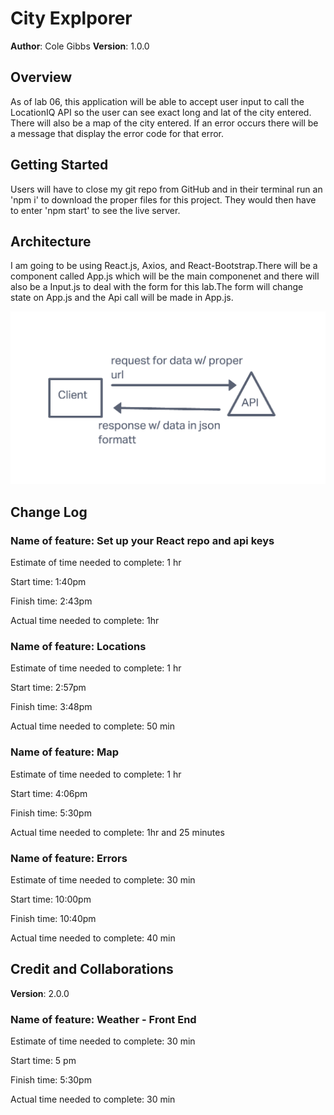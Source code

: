 # City Explporer

**Author**: Cole Gibbs
**Version**: 1.0.0

## Overview
<!-- Provide a high level overview of what this application is and why you are building it, beyond the fact that it's an assignment for this class. (i.e. What's your problem domain?) -->
As of lab 06, this application will be able to accept user input to call the LocationIQ API so the user can see exact long and lat of the city entered. There will also be a map of the city entered. If an error occurs there will be a message that display the error code for that error.

## Getting Started
<!-- What are the steps that a user must take in order to build this app on their own machine and get it running? -->
Users will have to close my git repo from GitHub and in their terminal run an 'npm i' to download the proper files for this project. They would then have to enter 'npm start' to see the live server.

## Architecture
<!-- Provide a detailed description of the application design. What technologies (languages, libraries, etc) you're using, and any other relevant design information. -->
I am going to be using React.js, Axios, and React-Bootstrap.There will be a component called App.js which will be the main componenet and there will also be a Input.js to deal with the form for this lab.The form will change state on App.js and the Api call will be made in App.js.

![WRRC](./lab-06-wrrc.jpeg)

## Change Log
<!-- Use this area to document the iterative changes made to your application as each feature is successfully implemented. Use time stamps. Here's an example:

01-01-2001 4:59pm - Application now has a fully-functional express server, with a GET route for the location resource. -->
### Name of feature: Set up your React repo and api keys

Estimate of time needed to complete: 1 hr

Start time: 1:40pm

Finish time: 2:43pm

Actual time needed to complete: 1hr

### Name of feature: Locations

Estimate of time needed to complete: 1 hr

Start time: 2:57pm

Finish time: 3:48pm

Actual time needed to complete: 50 min

### Name of feature: Map

Estimate of time needed to complete: 1 hr

Start time: 4:06pm

Finish time: 5:30pm

Actual time needed to complete: 1hr and 25 minutes

### Name of feature: Errors

Estimate of time needed to complete: 30 min

Start time: 10:00pm

Finish time: 10:40pm

Actual time needed to complete: 40 min

## Credit and Collaborations
<!-- Give credit (and a link) to other people or resources that helped you build this application. -->

**Version**: 2.0.0

### Name of feature: Weather - Front End

Estimate of time needed to complete: 30 min

Start time: 5 pm

Finish time: 5:30pm

Actual time needed to complete: 30 min
